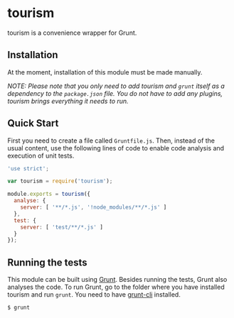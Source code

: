 # tourism

tourism is a convenience wrapper for Grunt.

## Installation

At the moment, installation of this module must be made manually.

*NOTE: Please note that you only need to add tourism and `grunt` itself as a dependency to the `package.json` file. You do not have to add any plugins, tourism brings everything it needs to run.*

## Quick Start

First you need to create a file called `Gruntfile.js`. Then, instead of the usual content, use the following lines of code to enable code analysis and execution of unit tests.

```javascript
'use strict';

var tourism = require('tourism');

module.exports = tourism({
  analyse: {
    server: [ '**/*.js', '!node_modules/**/*.js' ]
  },
  test: {
    server: [ 'test/**/*.js' ]
  }
});
```

## Running the tests

This module can be built using [Grunt](http://gruntjs.com/). Besides running the tests, Grunt also analyses the code. To run Grunt, go to the folder where you have installed tourism and run `grunt`. You need to have [grunt-cli](https://github.com/gruntjs/grunt-cli) installed.

    $ grunt
